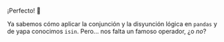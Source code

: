 ¡Perfecto! :clap:

Ya sabemos cómo aplicar la conjunción y la disyunción lógica en `pandas` y de yapa conocimos `isin`. Pero... nos falta un famoso operador, ¿o _no_?
